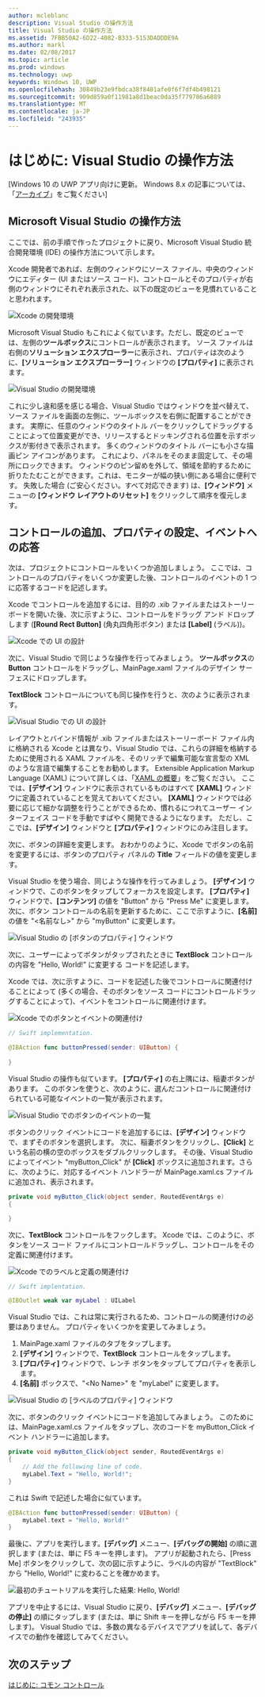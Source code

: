 ```yaml
---
author: mcleblanc
description: Visual Studio の操作方法
title: Visual Studio の操作方法
ms.assetid: 7FBB50A2-6D22-4082-B333-5153DADDDE9A
ms.author: markl
ms.date: 02/08/2017
ms.topic: article
ms.prod: windows
ms.technology: uwp
keywords: Windows 10, UWP
ms.openlocfilehash: 30849b23e9fbdca38f8401afe0f6f7df4b498121
ms.sourcegitcommit: 909d859a0f11981a8d1beac0da35f779786a6889
ms.translationtype: MT
ms.contentlocale: ja-JP
ms.locfileid: "243935"
---
```

# <a name="getting-started-getting-around-in-visual-studio"></a>はじめに: Visual Studio の操作方法

\[Windows 10 の UWP アプリ向けに更新。 Windows 8.x の記事については、「[アーカイブ](http://go.microsoft.com/fwlink/p/?linkid=619132)」をご覧ください\]

## <a name="getting-around-in-microsoft-visual-studio"></a>Microsoft Visual Studio の操作方法

ここでは、前の手順で作ったプロジェクトに戻り、Microsoft Visual Studio 統合開発環境 (IDE) の操作方法について示します。

Xcode 開発者であれば、左側のウィンドウにソース ファイル、中央のウィンドウにエディター (UI またはソース コード)、コントロールとそのプロパティが右側のウィンドウにそれぞれ表示された、以下の既定のビューを見慣れていることと思われます。

![Xcode の開発環境](images/ios-to-uwp/xcode-ide.png)

Microsoft Visual Studio もこれによく似ています。ただし、既定のビューでは、左側の**ツールボックス**にコントロールが表示されます。 ソース ファイルは右側の**ソリューション エクスプローラー**に表示され、プロパティは次のように、**[ソリューション エクスプローラー]** ウィンドウの **[プロパティ]** に表示されます。

![Visual Studio の開発環境](images/ios-to-uwp/vs-ide.png)

これに少し違和感を感じる場合、Visual Studio ではウィンドウを並べ替えて、ソース ファイルを画面の左側に、ツールボックスを右側に配置することができます。 実際に、任意のウィンドウのタイトル バーをクリックしてドラッグすることによって位置変更ができ、リリースするとドッキングされる位置を示すボックスが影付きで表示されます。 多くのウィンドウのタイトル バーにも小さな描画ピン アイコンがあります。 これにより、パネルをそのまま固定して、その場所にロックできます。 ウィンドウのピン留めを外して、領域を節約するために折りたたむことができます。これは、モニターが幅の狭い側にある場合に便利です。 失敗した場合 (ご安心ください。すべて対応できます) は、**[ウィンドウ]** メニューの **[ウィンドウ レイアウトのリセット]** をクリックして順序を復元します。

## <a name="adding-controls-setting-their-properties-and-responding-to-events"></a>コントロールの追加、プロパティの設定、イベントへの応答

次は、プロジェクトにコントロールをいくつか追加しましょう。 ここでは、コントロールのプロパティをいくつか変更した後、コントロールのイベントの 1 つに応答するコードを記述します。

Xcode でコントロールを追加するには、目的の .xib ファイルまたはストーリーボードを開いた後、次に示すように、コントロールをドラッグ アンド ドロップします (**[Round Rect Button]** (角丸四角形ボタン) または **[Label]** (ラベル))。

![Xcode での UI の設計](images/ios-to-uwp/xcode-add-button-label.png)

次に、Visual Studio で同じような操作を行ってみましょう。 **ツールボックス**の **Button** コントロールをドラッグし、MainPage.xaml ファイルのデザイン サーフェスにドロップします。

**TextBlock** コントロールについても同じ操作を行うと、次のように表示されます。

![Visual Studio での UI の設計](images/ios-to-uwp/vs-add-button-label.png)

レイアウトとバインド情報が .xib ファイルまたはストーリーボード ファイル内に格納される Xcode とは異なり、Visual Studio では、これらの詳細を格納するために使用される XAML ファイルを、そのリッチで編集可能な宣言型の XML のような言語で編集することをお勧めします。 Extensible Application Markup Language (XAML) について詳しくは、「[XAML の概要](https://msdn.microsoft.com/library/windows/apps/mt185595)」をご覧ください。 ここでは、**[デザイン]** ウィンドウに表示されているものはすべて **[XAML]** ウィンドウに定義されていることを覚えておいてください。 **[XAML]** ウィンドウでは必要に応じて細かな調整を行うことができるため、慣れるにつれてユーザー インターフェイス コードを手動ですばやく開発できるようになります。 ただし、ここでは、**[デザイン]** ウィンドウと **[プロパティ]** ウィンドウにのみ注目します。

次に、ボタンの詳細を変更します。 おわかりのように、Xcode でボタンの名前を変更するには、ボタンのプロパティ パネルの **Title** フィールドの値を変更します。

Visual Studio を使う場合、同じような操作を行ってみましょう。 **[デザイン]** ウィンドウで、このボタンをタップしてフォーカスを設定します。 **[プロパティ]** ウィンドウで、**[コンテンツ]** の値を "Button" から "Press Me" に変更します。 次に、ボタン コントロールの名前を更新するために、ここで示すように、**[名前]** の値を "&lt;名前なし&gt;" から "myButton" に変更します。

![Visual Studio の [ボタンのプロパティ] ウィンドウ](images/ios-to-uwp/vs-button-properties.png)

次に、ユーザーによってボタンがタップされたときに **TextBlock** コントロールの内容を "Hello, World!" に変更する コードを記述します。

Xcode では、次に示すように、コードを記述した後でコントロールに関連付けることによって (多くの場合、そのボタンをソース コードにコントロールドラッグすることによって)、イベントをコントロールに関連付けます。

![Xcode でのボタンとイベントの関連付け](images/ios-to-uwp/xcode-add-button-event.png)

```swift
// Swift implementation.

@IBAction func buttonPressed(sender: UIButton) {
    
}
```

Visual Studio の操作も似ています。 **[プロパティ]** の右上隅には、稲妻ボタンがあります。 このボタンを使うと、次のように、選んだコントロールに関連付けられている可能なイベントの一覧が表示されます。

![Visual Studio でのボタンのイベントの一覧](images/ios-to-uwp/vs-button-event.png)

ボタンのクリック イベントにコードを追加するには、**[デザイン]** ウィンドウで、まずそのボタンを選択します。 次に、稲妻ボタンをクリックし、**[Click]** という名前の横の空のボックスをダブルクリックします。 その後、Visual Studio によってイベント "myButton\_Click" が **[Click]** ボックスに追加されます。さらに、次のように、対応するイベント ハンドラーが MainPage.xaml.cs ファイルに追加され、表示されます。

```csharp
private void myButton_Click(object sender, RoutedEventArgs e)
{

}
```

次に、**TextBlock** コントロールをフックします。 Xcode では、このように、ボタンをソース コード ファイルにコントロールドラッグし、コントロールをその定義に関連付けます。

![Xcode でのラベルと定義の関連付け](images/ios-to-uwp/xcode-add-button-reference.png)

```swift
// Swift implentation.

@IBOutlet weak var myLabel : UILabel
```

Visual Studio では、これは常に実行されるため、コントロールの関連付けの必要はありません。 プロパティをいくつかを変更してみましょう。

1.  MainPage.xaml ファイルのタブをタップします。
2.  **[デザイン]** ウィンドウで、**TextBlock** コントロールをタップします。
3.  **[プロパティ]** ウィンドウで、レンチ ボタンをタップしてプロパティを表示します。
4.  **[名前]** ボックスで、"&lt;No Name&gt;" を "myLabel" に変更します。

![Visual Studio の [ラベルのプロパティ] ウィンドウ](images/ios-to-uwp/vs-label-properties.png)

次に、ボタンのクリック イベントにコードを追加してみましょう。 このためには、MainPage.xaml.cs ファイルをタップし、次のコードを myButton\_Click イベント ハンドラーに追加します。

```csharp
private void myButton_Click(object sender, RoutedEventArgs e)
{
    // Add the following line of code.    
    myLabel.Text = "Hello, World!";
}
```

これは Swift で記述した場合に似ています。

```swift
@IBAction func buttonPressed(sender: UIButton) {
    myLabel.text = "Hello, World!"
}
```

最後に、アプリを実行します。**[デバッグ]** メニュー、**[デバッグの開始]** の順に選択します (または、単に F5 キーを押します)。 アプリが起動されたら、[Press Me] ボタンをクリックして、次の図に示すように、ラベルの内容が "TextBlock" から "Hello, World!" に変わることを確かめます。

![最初のチュートリアルを実行した結果: Hello, World!](images/ios-to-uwp/vs-hello-world.png)

アプリを中止するには、Visual Studio に戻り、**[デバッグ]** メニュー、**[デバッグの停止]** の順にタップします (または、単に Shift キーを押しながら F5 キーを押します)。 Visual Studio では、多数の異なるデバイスでアプリを試して、各デバイスでの動作を確認してみてください。

## <a name="next-step"></a>次のステップ

[はじめに: コモン コントロール](getting-started-common-controls.md)

